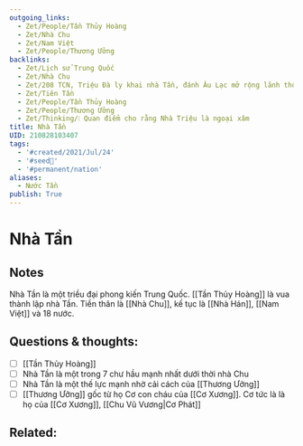 ```yaml
---
outgoing_links:
  - Zet/People/Tần Thủy Hoàng
  - Zet/Nhà Chu
  - Zet/Nam Việt
  - Zet/People/Thương Ưởng
backlinks:
  - Zet/Lịch sử Trung Quốc
  - Zet/Nhà Chu
  - Zet/208 TCN, Triệu Đà ly khai nhà Tần, đánh Âu Lạc mở rộng lãnh thổ
  - Zet/Tiên Tần
  - Zet/People/Tần Thủy Hoàng
  - Zet/People/Thương Ưởng
  - Zet/Thinking/❕ Quan điểm cho rằng Nhà Triệu là ngoại xâm
title: Nhà Tần
UID: 210828103407
tags:
  - '#created/2021/Jul/24'
  - '#seed🥜'
  - '#permanent/nation'
aliases:
  - Nước Tần
publish: True
---
```

# Nhà Tần

## Notes
Nhà Tần là một triều đại phong kiến Trung Quốc.
[[Tần Thủy Hoàng]] là vua thành lập nhà Tần.
Tiền thân là [[Nhà Chu]], kế tục là [[Nhà Hán]], [[Nam Việt]] và 18 nước.

## Questions & thoughts:
- [ ] [[Tần Thủy Hoàng]]
- [ ] Nhà Tần là một trong 7 chư hầu mạnh nhất dưới thời nhà Chu
- [ ] Nhà Tần là một thế lực mạnh nhờ cải cách của [[Thương Ưởng]]
- [ ] [[Thương Ưởng]] gốc từ họ Cơ con cháu của [[Cơ Xương]]. Cơ tức là là họ của [[Cơ Xương]], [[Chu Vũ Vương|Cơ Phát]]

## Related:

